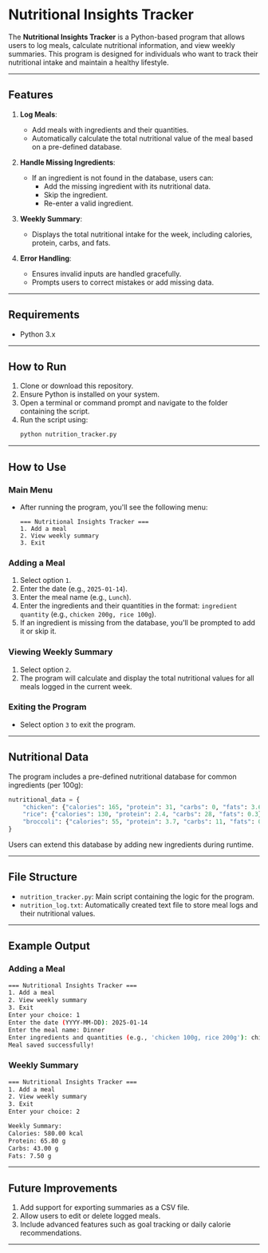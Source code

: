 # Nutritional Insights Tracker

The **Nutritional Insights Tracker** is a Python-based program that allows users to log meals, calculate nutritional information, and view weekly summaries. This program is designed for individuals who want to track their nutritional intake and maintain a healthy lifestyle.

---

## Features

1. **Log Meals**:
   - Add meals with ingredients and their quantities.
   - Automatically calculate the total nutritional value of the meal based on a pre-defined database.

2. **Handle Missing Ingredients**:
   - If an ingredient is not found in the database, users can:
     - Add the missing ingredient with its nutritional data.
     - Skip the ingredient.
     - Re-enter a valid ingredient.

3. **Weekly Summary**:
   - Displays the total nutritional intake for the week, including calories, protein, carbs, and fats.

4. **Error Handling**:
   - Ensures invalid inputs are handled gracefully.
   - Prompts users to correct mistakes or add missing data.

---

## Requirements

- Python 3.x

---

## How to Run

1. Clone or download this repository.
2. Ensure Python is installed on your system.
3. Open a terminal or command prompt and navigate to the folder containing the script.
4. Run the script using:
   ```bash
   python nutrition_tracker.py
   ```

---

## How to Use

### Main Menu
- After running the program, you'll see the following menu:
  ```
  === Nutritional Insights Tracker ===
  1. Add a meal
  2. View weekly summary
  3. Exit
  ```

### Adding a Meal
1. Select option `1`.
2. Enter the date (e.g., `2025-01-14`).
3. Enter the meal name (e.g., `Lunch`).
4. Enter the ingredients and their quantities in the format: `ingredient quantity` (e.g., `chicken 200g, rice 100g`).
5. If an ingredient is missing from the database, you'll be prompted to add it or skip it.

### Viewing Weekly Summary
1. Select option `2`.
2. The program will calculate and display the total nutritional values for all meals logged in the current week.

### Exiting the Program
- Select option `3` to exit the program.

---

## Nutritional Data

The program includes a pre-defined nutritional database for common ingredients (per 100g):
```python
nutritional_data = {
    "chicken": {"calories": 165, "protein": 31, "carbs": 0, "fats": 3.6},
    "rice": {"calories": 130, "protein": 2.4, "carbs": 28, "fats": 0.3},
    "broccoli": {"calories": 55, "protein": 3.7, "carbs": 11, "fats": 0.6},
}
```

Users can extend this database by adding new ingredients during runtime.

---

## File Structure

- `nutrition_tracker.py`: Main script containing the logic for the program.
- `nutrition_log.txt`: Automatically created text file to store meal logs and their nutritional values.

---

## Example Output

### Adding a Meal
```bash
=== Nutritional Insights Tracker ===
1. Add a meal
2. View weekly summary
3. Exit
Enter your choice: 1
Enter the date (YYYY-MM-DD): 2025-01-14
Enter the meal name: Dinner
Enter ingredients and quantities (e.g., 'chicken 100g, rice 200g'): chicken 200g, rice 150g
Meal saved successfully!
```

### Weekly Summary
```bash
=== Nutritional Insights Tracker ===
1. Add a meal
2. View weekly summary
3. Exit
Enter your choice: 2

Weekly Summary:
Calories: 580.00 kcal
Protein: 65.80 g
Carbs: 43.00 g
Fats: 7.50 g
```

---

## Future Improvements

1. Add support for exporting summaries as a CSV file.
2. Allow users to edit or delete logged meals.
3. Include advanced features such as goal tracking or daily calorie recommendations.

---
